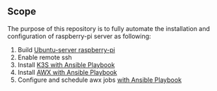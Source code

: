 ## Scope
The purpose of this repository is to fully automate the installation and configuration of raspberry-pi server as following:
1. Build [Ubuntu-server raspberry-pi](documentation/server-setup.md)
2. Enable remote ssh
3. Install [K3S with Ansible Playbook](post-install#install-k3s-and-awx)
4. Install [AWX with Ansible Playbook](post-install#install-k3s-and-awx)
5. Configure and schedule awx jobs [with Ansible Playbook](post-install#configure-and-schedule-awx-job)
